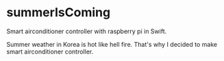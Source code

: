 # summerIsComing
Smart airconditioner controller with raspberry pi in Swift.

Summer weather in Korea is hot like hell fire. That's why I decided to make smart airconditioner controller.
